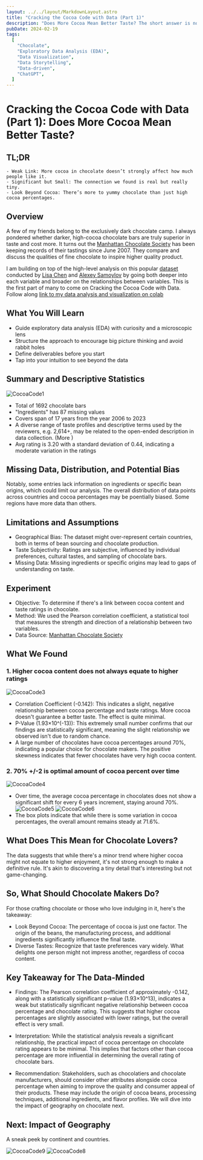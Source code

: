 ```yaml
---
layout: ../../layout/MarkdownLayout.astro
title: "Cracking the Cocoa Code with Data (Part 1)"
description: "Does More Cocoa Mean Better Taste? The short answer is no."
pubDate: 2024-02-19
tags:
  [
    "Chocolate",
    "Exploratory Data Analysis (EDA)",
    "Data Visualization",
    "Data Storytelling",
    "Data-driven",
    "ChatGPT",
  ]
---
```


# Cracking the Cocoa Code with Data (Part 1): Does More Cocoa Mean Better Taste?

## TL;DR

```
- Weak Link: More cocoa in chocolate doesn’t strongly affect how much people like it.
- Significant but Small: The connection we found is real but really tiny.
- Look Beyond Cocoa: There’s more to yummy chocolate than just high cocoa percentages.
```

## Overview

A few of my friends belong to the exclusively dark chocolate camp. I always pondered whether darker, high-cocoa chocolate bars are truly superior in taste and cost more. It turns out the [Manhattan Chocolate Society](http://flavorsofcacao.com/mcs_index.html) has been keeping records of their tastings since June 2007. They compare and discuss the qualities of fine chocolate to inspire higher quality product.

I am building on top of the high-level analysis on this popular [dataset](http://flavorsofcacao.com/index.html) conducted by [Lisa Chen](https://medium.com/swlh/willy-wonka-and-the-data-driven-chocolate-factory-c08d10c7dbc0) and [Alexey Samoylov](https://www.kaggle.com/code/tibhar940/chocolate-bar-ratings-python-eda-dataviz) by going both deeper into each variable and broader on the relationships between variables. This is the first part of many to come on Cracking the Cocoa Code with Data. Follow along [link to my data analysis and visualization on colab](https://colab.research.google.com/drive/1bgMQqa-S2JRsYWFZ3zsYrpfa00E4mPb_#scrollTo=cMvmcGUITZOR)

## What You Will Learn

- Guide exploratory data analysis (EDA) with curiosity and a microscopic lens
- Structure the approach to encourage big picture thinking and avoid rabbit holes
- Define deliverables before you start
- Tap into your intuition to see beyond the data

## Summary and Descriptive Statistics

![CocoaCode1](/images/CocoaCode1.webp)

- Total of 1692 chocolate bars
- "Ingredients" has 87 missing values
- Covers span of 17 years from the year 2006 to 2023
- A diverse range of taste profiles and descriptive terms used by the reviewers, e.g. 2,614+, may be related to the open-ended description in data collection. (More )
- Avg rating is 3.20 with a standard deviation of 0.44, indicating a moderate variation in the ratings

## Missing Data, Distribution, and Potential Bias

Notably, some entries lack information on ingredients or specific bean origins, which could limit our analysis. The overall distribution of data points across countries and cocoa percentages may be poentially biased. Some regions have more data than others.

## Limitations and Assumptions

- Geographical Bias: The dataset might over-represent certain countries, both in terms of bean sourcing and chocolate production.
- Taste Subjectivity: Ratings are subjective, influenced by individual preferences, cultural tastes, and sampling of chocolate bars.
- Missing Data: Missing ingredients or specific origins may lead to gaps of understanding on taste.

## Experiment

- Objective: To determine if there's a link between cocoa content and taste ratings in chocolate.
- Method: We used the Pearson correlation coefficient, a statistical tool that measures the strength and direction of a relationship between two variables.
- Data Source: [Manhattan Chocolate Society](http://flavorsofcacao.com/mcs_index.html)

## What We Found

### 1. Higher cocoa content does not always equate to higher ratings

![CocoaCode3](/images/CocoaCode3.webp)

- Correlation Coefficient (-0.142): This indicates a slight, negative relationship between cocoa percentage and taste ratings. More cocoa doesn't guarantee a better taste. The effect is quite minimal.
- P-Value (1.93×10^(-13)): This extremely small number confirms that our findings are statistically significant, meaning the slight relationship we observed isn't due to random chance.
- A large number of chocolates have cocoa percentages around 70%, indicating a popular choice for chocolate makers. The positive skewness indicates that fewer chocolates have very high cocoa content.

### 2. 70% +/-2 is optimal amount of cocoa percent over time

![CocoaCode4](/images/CocoaCode4.webp)

- Over time, the average cocoa percentage in chocolates does not show a significant shift for every 6 years increment, staying around 70%.
  ![CocoaCode5](/images/CocoaCode5.webp)
  ![CocoaCode6](/images/CocoaCode6.webp)
- The box plots indicate that while there is some variation in cocoa percentages, the overall amount remains steady at 71.6%.

## What Does This Mean for Chocolate Lovers?

The data suggests that while there's a minor trend where higher cocoa might not equate to higher enjoyment, it's not strong enough to make a definitive rule. It's akin to discovering a tiny detail that's interesting but not game-changing.

## So, What Should Chocolate Makers Do?

For those crafting chocolate or those who love indulging in it, here's the takeaway:

- Look Beyond Cocoa: The percentage of cocoa is just one factor. The origin of the beans, the manufacturing process, and additional ingredients significantly influence the final taste.
- Diverse Tastes: Recognize that taste preferences vary widely. What delights one person might not impress another, regardless of cocoa content.

## Key Takeaway for The Data-Minded

- Findings: The Pearson correlation coefficient of approximately -0.142, along with a statistically significant p-value (1.93×10^13), indicates a weak but statistically significant negative relationship between cocoa percentage and chocolate rating. This suggests that higher cocoa percentages are slightly associated with lower ratings, but the overall effect is very small.

- Interpretation: While the statistical analysis reveals a significant relationship, the practical impact of cocoa percentage on chocolate rating appears to be minimal. This implies that factors other than cocoa percentage are more influential in determining the overall rating of chocolate bars.

- Recommendation: Stakeholders, such as chocolatiers and chocolate manufacturers, should consider other attributes alongside cocoa percentage when aiming to improve the quality and consumer appeal of their products. These may include the origin of cocoa beans, processing techniques, additional ingredients, and flavor profiles. We will dive into the impact of geography on chocolate next.

## Next: Impact of Geography

A sneak peek by continent and countries.

![CocoaCode9](/images/CocoaCode9.webp)
![CocoaCode8](/images/CocoaCode8.webp)
